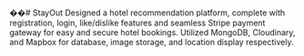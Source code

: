 ��#   S t a y O u t 
 
 Designed a hotel recommendation platform, complete with registration, login, like/dislike features and seamless Stripe payment gateway for easy and secure hotel bookings. Utilized MongoDB, Cloudinary, and Mapbox for database, image storage, and location display respectively.
